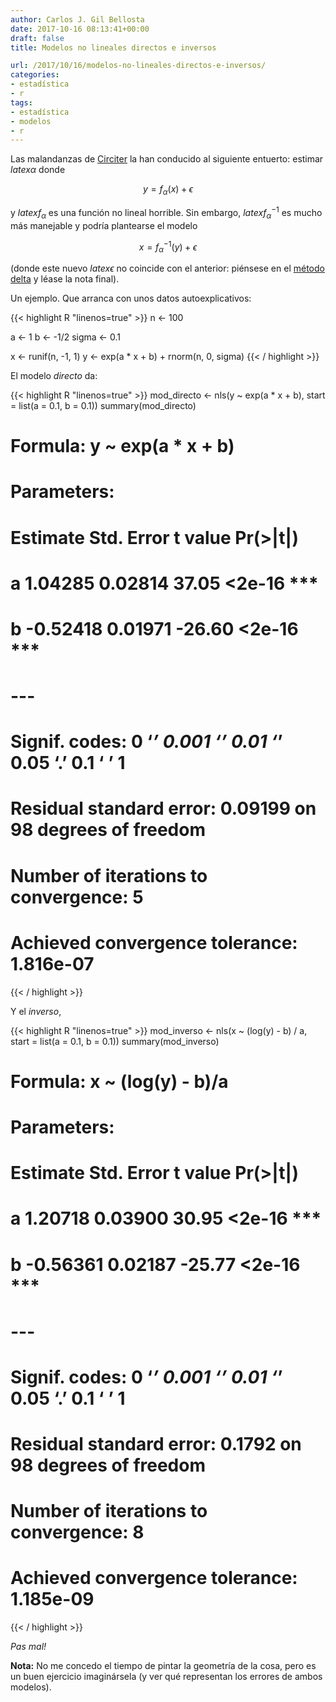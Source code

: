 ```yaml
---
author: Carlos J. Gil Bellosta
date: 2017-10-16 08:13:41+00:00
draft: false
title: Modelos no lineales directos e inversos

url: /2017/10/16/modelos-no-lineales-directos-e-inversos/
categories:
- estadística
- r
tags:
- estadística
- modelos
- r
---
```


Las malandanzas de [Circiter](http://www.circiter.es) la han conducido al siguiente entuerto: estimar $latex \alpha$ donde

$$ y = f_\alpha(x) + \epsilon$$

y $latex f_\alpha$ es una función no lineal horrible. Sin embargo, $latex f^{-1}_\alpha$ es mucho más manejable y podría plantearse el modelo

$$ x = f^{-1}_\alpha(y) + \epsilon$$

(donde este nuevo $latex \epsilon$ no coincide con el anterior: piénsese en el [método delta](https://www.datanalytics.com/2017/05/24/aquellos-que-ignoran-la-estadistica-etcetera/) y léase la nota final).

Un ejemplo. Que arranca con unos datos autoexplicativos:

{{< highlight R "linenos=true" >}}
n <- 100

a <- 1
b <- -1/2
sigma <- 0.1

x <- runif(n, -1, 1)
y <- exp(a * x + b) + rnorm(n, 0, sigma)
{{< / highlight >}}

El modelo _directo_ da:

{{< highlight R "linenos=true" >}}
mod_directo <- nls(y ~ exp(a * x + b),
                    start = list(a = 0.1, b = 0.1))
summary(mod_directo)

# Formula: y ~ exp(a * x + b)
#
# Parameters:
#   Estimate Std. Error t value Pr(>|t|)
# a  1.04285    0.02814   37.05   <2e-16 ***
# b -0.52418    0.01971  -26.60   <2e-16 ***
# ---
# Signif. codes:  0 ‘***’ 0.001 ‘**’ 0.01 ‘*’ 0.05 ‘.’ 0.1 ‘ ’ 1
#
# Residual standard error: 0.09199 on 98 degrees of freedom
#
# Number of iterations to convergence: 5
# Achieved convergence tolerance: 1.816e-07
{{< / highlight >}}

Y el _inverso_,

{{< highlight R "linenos=true" >}}
mod_inverso <- nls(x ~ (log(y) - b) / a, start = list(a = 0.1, b = 0.1))
summary(mod_inverso)

# Formula: x ~ (log(y) - b)/a
#
# Parameters:
#   Estimate Std. Error t value Pr(>|t|)
# a  1.20718    0.03900   30.95   <2e-16 ***
# b -0.56361    0.02187  -25.77   <2e-16 ***
# ---
# Signif. codes:  0 ‘***’ 0.001 ‘**’ 0.01 ‘*’ 0.05 ‘.’ 0.1 ‘ ’ 1
#
# Residual standard error: 0.1792 on 98 degrees of freedom
#
# Number of iterations to convergence: 8
# Achieved convergence tolerance: 1.185e-09
{{< / highlight >}}

_Pas mal!_

**Nota:** No me concedo el tiempo de pintar la geometría de la cosa, pero es un buen ejercicio imaginársela (y ver qué representan los errores de ambos modelos).
